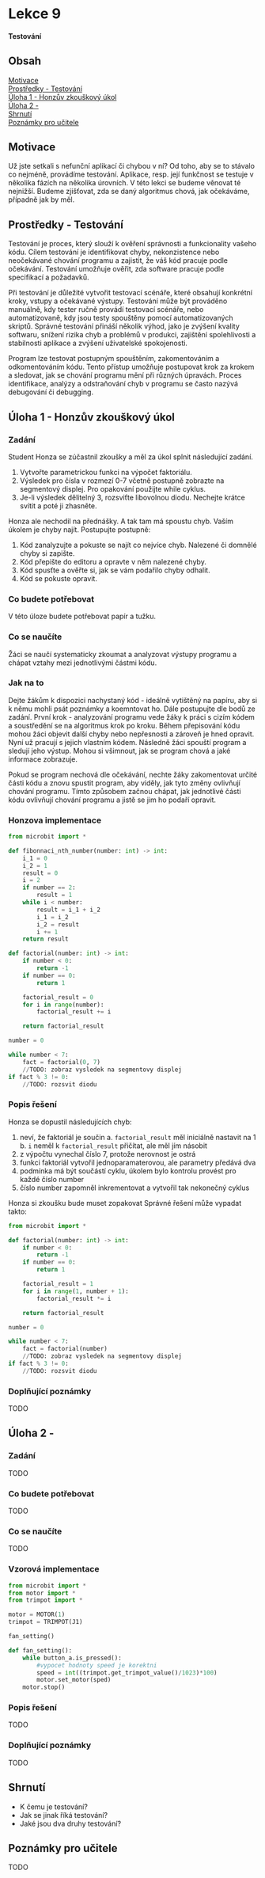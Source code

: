 # Lekce 9
#### Testování

## Obsah
[Motivace](#motivace)  
[Prostředky - Testování](#resources1)  
[Úloha 1 - Honzův zkouškový úkol ](#assignment1)  
[Úloha 2 - ](#assignment2)  
[Shrnutí](#conclusion)  
[Poznámky pro učitele](#pozn)  

## Motivace <a name="motivace"/>
Už jste setkali s nefunční aplikací či chybou v ní? Od toho, aby se to stávalo co nejméně, provádíme testování. Aplikace, resp. její funkčnost se testuje v několika fázích na několika úrovních. V této lekci se budeme věnovat té nejnižší. Budeme zjišťovat, zda se daný algoritmus chová, jak očekáváme, případně jak by měl. 
## Prostředky - Testování <a name="resources1"/>
Testování je proces, který slouží k ověření správnosti a funkcionality vašeho kódu. Cílem testování je identifikovat chyby, nekonzistence nebo neočekávané chování programu a zajistit, že váš kód pracuje podle očekávání. Testování umožňuje ověřit, zda software pracuje podle specifikací a požadavků.

Při testování je důležité vytvořit testovací scénáře, které obsahují konkrétní kroky, vstupy a očekávané výstupy. Testování může být prováděno manuálně, kdy tester ručně provádí testovací scénáře, nebo automatizovaně, kdy jsou testy spouštěny pomocí automatizovaných skriptů. Správné testování přináší několik výhod, jako je zvýšení kvality softwaru, snížení rizika chyb a problémů v produkci, zajištění spolehlivosti a stabilnosti aplikace a zvýšení uživatelské spokojenosti.

Program lze testovat postupným spouštěním, zakomentováním a odkomentováním kódu. Tento přístup umožňuje postupovat krok za krokem a sledovat, jak se chování programu mění při různých úpravách. Proces identifikace, analýzy a odstraňování chyb v programu se často nazývá debugování či debugging.

## Úloha 1 - Honzův zkouškový úkol <a name="assignment1"/>
### Zadání
Student Honza se zúčastnil zkoušky a měl za úkol splnit následující zadání.
1. Vytvořte parametrickou funkci na výpočet faktoriálu.
2. Výsledek pro čísla v rozmezí 0-7 včetně postupně zobrazte na segmentový displej. Pro opakování použijte while cyklus.
3. Je-li výsledek dělitelný 3, rozsviťte libovolnou diodu. Nechejte krátce svítit a poté ji zhasněte.

Honza ale nechodil na přednášky. A tak tam má spoustu chyb. Vaším úkolem je chyby najít.
Postupujte postupně:
1. Kód zanalyzujte a pokuste se najít co nejvíce chyb. Nalezené či domnělé chyby si zapište.
2. Kód přepište do editoru a opravte v něm nalezené chyby.
3. Kód spusťte a ověřte si, jak se vám podařilo chyby odhalit.
4. Kód se pokuste opravit.
### Co budete potřebovat
V této úloze budete potřebovat papír a tužku.
### Co se naučíte
Žáci se naučí systematicky zkoumat a analyzovat výstupy programu a chápat vztahy mezi jednotlivými částmi kódu. 
### Jak na to
Dejte žákům k dispozici nachystaný kód - ideálně vytištěný na papíru, aby si k němu mohli psát poznámky a koemntovat ho. Dále postupujte dle bodů ze zadání. První krok - analyzování programu vede žáky k práci s cizím kódem a soustředění se na algoritmus krok po kroku. Během přepisování kódu mohou žáci objevit další chyby nebo nepřesnosti a zároveň je hned opravit. Nyní už pracují s jejich vlastním kódem. Následně žáci spouští program a sledují jeho výstup. Mohou si všimnout, jak se program chová a jaké informace zobrazuje. 

Pokud se program nechová dle očekávání, nechte žáky zakomentovat určité části kódu a znovu spustit program, aby viděly, jak tyto změny ovlivňují chování programu. Tímto způsobem začnou chápat, jak jednotlivé části kódu ovlivňují chování programu a jistě se jim ho podaří opravit.

### Honzova implementace
```python
from microbit import * 

def fibonnaci_nth_number(number: int) -> int:
    i_1 = 0
    i_2 = 1
    result = 0
    i = 2
    if number == 2:
        result = 1
    while i < number:
        result = i_1 + i_2
        i_1 = i_2
        i_2 = result
        i += 1
    return result

def factorial(number: int) -> int:
    if number < 0:
        return -1
    if number == 0:
        return 1

    factorial_result = 0
    for i in range(number):
        factorial_result += i

    return factorial_result

number = 0

while number < 7:
    fact = factorial(0, 7)
    //TODO: zobraz vysledek na segmentovy displej
if fact % 3 != 0:
    //TODO: rozsvit diodu
```

### Popis řešení
Honza se dopustil následujících chyb:
1. neví, že faktoriál je součin
    a. `factorial_result` měl iniciálně nastavit na 1
    b. `i` neměl k `factorial_result` přičítat, ale měl jím násobit
2. z výpočtu vynechal číslo 7, protože nerovnost je ostrá
3. funkci faktoriál vytvořil jednoparamaterovou, ale parametry předává dva
4. podmínka má být součástí cyklu, úkolem bylo kontrolu provést pro každé číslo number
5. číslo number zapomněl inkrementovat a vytvořil tak nekonečný cyklus

Honza si zkoušku bude muset zopakovat Správné řešení může vypadat takto:
```python
from microbit import * 

def factorial(number: int) -> int:
    if number < 0:
        return -1
    if number == 0:
        return 1

    factorial_result = 1
    for i in range(1, number + 1):
        factorial_result *= i

    return factorial_result

number = 0

while number < 7:
    fact = factorial(number)
    //TODO: zobraz vysledek na segmentovy displej
if fact % 3 != 0:
    //TODO: rozsvit diodu
```
### Doplňující poznámky 
TODO
## Úloha 2 - <a name="assignment2"/>
### Zadání
TODO
### Co budete potřebovat
TODO
### Co se naučíte
TODO
### Vzorová implementace
```python
from microbit import *
from motor import *
from trimpot import *

motor = MOTOR(1)
trimpot = TRIMPOT(J1)

fan_setting()

def fan_setting():
    while button_a.is_pressed():
        #vypocet hodnoty speed je korektni
        speed = int((trimpot.get_trimpot_value()/1023)*100)
        motor.set_motor(sped)
    motor.stop()
```
### Popis řešení
TODO
### Doplňující poznámky 
TODO
## Shrnutí <a name="conclusion"/>
- K čemu je testování?
- Jak se jinak říká testování?
- Jaké jsou dva druhy testování?
## Poznámky pro učitele <a name="pozn"/>
TODO

